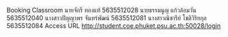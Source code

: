 Booking Classroom
นายจักรี ทองแท้ 5635512028
นายธรรมนูญ แก้วล้อมวัน 5635512040
นางสาวปัญญาพร จันทร์พัฒน์ 5635512081
นางสาวณิชารีย์ โชติวิริยกุล 5635512084
Access URL http://student.coe.phuket.psu.ac.th:50028/login
